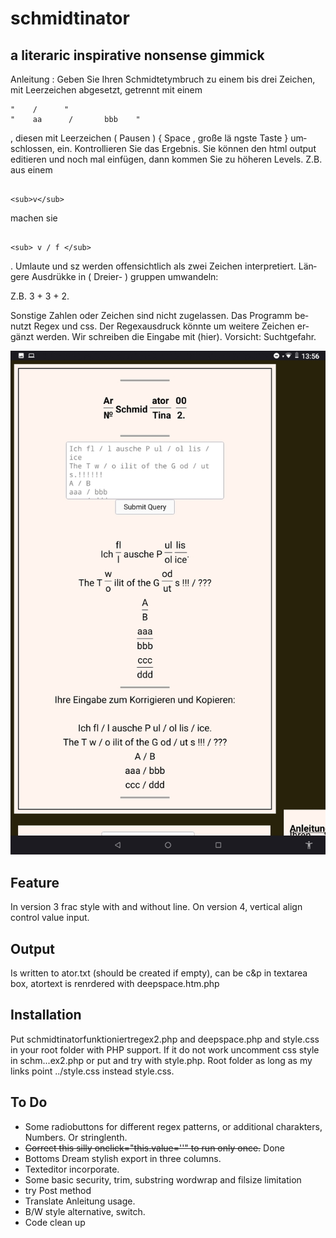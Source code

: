 # schmidtinator
## a literaric inspirative nonsense gimmick
An­lei­tung : Ge­ben Sie Ihr­en Schmidt­etym­bruch zu ein­em bis drei Zei­chen, mit Leer­zei­chen ab­ge­setzt, ge­tren­nt mit ei­nem
```
"	 /  	"
"	 aa 	 /  	 bbb  	"
```

, die­sen mit Leer­zei­chen ( Pau­sen ) { Spa­ce , gro­ße lä ng­ste Tast­e } um­schlos­sen, ein. Kon­trol­lieren Sie das Er­geb­nis. Sie kön­nen den html out­put e­di­tie­ren und noch mal ein­fü­gen, dann kom­men Sie zu höh­er­en Le­vels. Z.B. aus ei­nem
```

<sub>v</sub>
```
mach­en sie
```

<sub> v / f </sub>
```

. Um­lau­te und sz wer­den of­fen­sicht­lich als zwei Zei­chen in­ter­pre­tiert. Län­ge­re Aus­drük­ke in ( Drei­er- ) grup­pen um­wan­deln:

Z.B. 3 + 3 + 2.

Sonst­ige Zahl­en oder Zeich­en sind nicht zu­ge­las­sen. Das Pro­gramm be­nutzt Reg­ex und css. Der Re­gex­aus­druck kön­nte um wei­te­re Zeich­en er­gänzt wer­den. Wir schrei­ben die Ein­ga­be mit (hier). Vorsicht: Suchtgefahr.

![screenshot](Screenshot_2021.jpeg)
## Feature
In version 3 frac style with and without line.
On version 4, vertical align control value input.
## Output
Is written to ator.txt (should be created if empty), can be c&p in textarea box, atortext is renrdered with deepspace.htm.php

## Installation

Put schmidtinatorfunktioniertregex2.php and deepspace.php and style.css in your root folder with PHP support.
If it do not work uncomment css style in schm...ex2.php or put and try with style.php.
Root folder as long as my links point ../style.css instead style.css.


## To Do

* Some radiobuttons for different regex patterns, or additional charakters, Numbers. Or stringlenth.
* ~~Correct this silly onclick="this.value=''" to run only once.~~ Done
* Bottoms Dream stylish export in three columns.
* Texteditor incorporate.
* Some basic security, trim, substring wordwrap and filsize limitation
* try Post method
* Translate Anleitung usage. 
* B/W style alternative, switch.
* Code clean up
